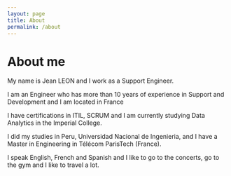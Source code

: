 ```yaml
---
layout: page
title: About
permalink: /about
---
```


# About me

My name is Jean LEON and I work as a Support Engineer.

I am an Engineer who has more than 10 years of experience in Support and Development and I am located in France

I have certifications in ITIL, SCRUM and I am currently studying Data Analytics in the Imperial College.

I did my studies in Peru, Universidad Nacional de Ingenieria, and I have a Master in Engineering in Télécom ParisTech (France).

I speak English, French and Spanish and I like to go to the concerts, go to the gym and I like to travel a lot.
